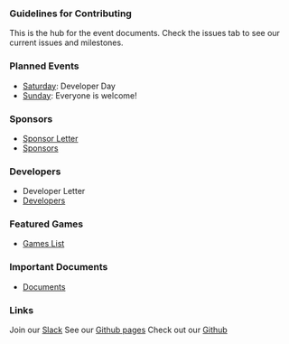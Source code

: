 ### Guidelines for Contributing
This is the hub for the event documents. Check the issues tab to see our current issues and milestones.

### Planned Events
- [Saturday](/docs/schedule.md): Developer Day
- [Sunday](/docs/schedule.md): Everyone is welcome!

### Sponsors
- [Sponsor Letter](https://docs.google.com/document/d/12R5b4mLvycdPlKHYyT0FTPReC6NtCjP0VJ81tkDJk1g/edit?usp=sharing)
- [Sponsors](/docs/sponsors.md)

### Developers
- Developer Letter
- [Developers](/docs/developers.md)

### Featured Games
- [Games List](/docs/games.md)

### Important Documents
- [Documents](/docs/documents.md)

### Links
Join our [Slack](https://eugenetech.slack.com/messages/CEFCH0KCK/)
See our [Github pages](https://pramslam.github.io/IndieGameCon/)
Check out our [Github](https://github.com/pramslam/IndieGameCon/)
